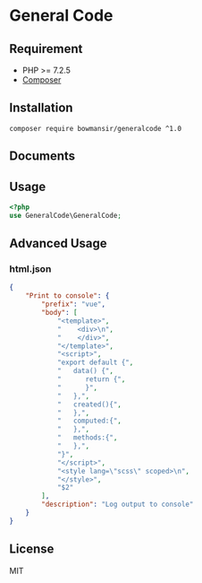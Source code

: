 # General Code

## Requirement
- PHP >= 7.2.5
- [Composer](https://getcomposer.org/)

## Installation
`composer require bowmansir/generalcode ^1.0`

## Documents

## Usage
```php
<?php
use GeneralCode\GeneralCode;
````

## Advanced Usage
### html.json
```json
{
	"Print to console": {
        "prefix": "vue",
        "body": [
            "<template>",
            "    <div>\n",
            "    </div>",
            "</template>",
            "<script>",
            "export default {",
            "   data() {",
            "      return {",
            "      }",
            "   },",
            "   created(){",
            "   },",
            "   computed:{",
            "   },",
            "   methods:{",
            "   },",
            "}",
            "</script>",
            "<style lang=\"scss\" scoped>\n",
            "</style>",
            "$2"
        ],
        "description": "Log output to console"
    }
}
```
## License
MIT